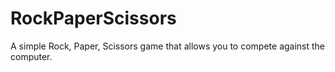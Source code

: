# RockPaperScissors
A simple Rock, Paper, Scissors game that allows you to compete against the computer. 
